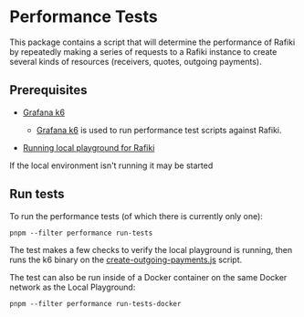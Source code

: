 # Performance Tests

This package contains a script that will determine the performance of Rafiki by repeatedly making a series of requests to a Rafiki instance to create several kinds of resources (receivers, quotes, outgoing payments).

## Prerequisites

* [Grafana k6](https://grafana.com/docs/k6/latest/set-up/install-k6/)
  * [Grafana k6](https://grafana.com/docs/k6/latest/) is used to run performance test scripts against Rafiki.

* [Running local playground for Rafiki](../../localenv/README.md)

If the local environment isn't running it may be started

## Run tests
To run the performance tests (of which there is currently only one):

```
pnpm --filter performance run-tests
```

The test makes a few checks to verify the local playground is running, then runs the k6 binary on the [create-outgoing-payments.js](./scripts/create-outgoing-payments.js) script.

The test can also be run inside of a Docker container on the same Docker network as the Local Playground:

```
pnpm --filter performance run-tests-docker
```
